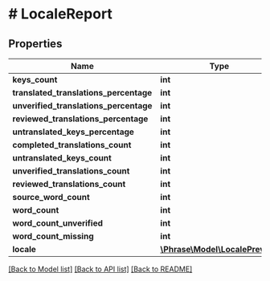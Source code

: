 # # LocaleReport

## Properties

Name | Type | Description | Notes
------------ | ------------- | ------------- | -------------
**keys_count** | **int** |  | [optional] 
**translated_translations_percentage** | **int** |  | [optional] 
**unverified_translations_percentage** | **int** |  | [optional] 
**reviewed_translations_percentage** | **int** |  | [optional] 
**untranslated_keys_percentage** | **int** |  | [optional] 
**completed_translations_count** | **int** |  | [optional] 
**untranslated_keys_count** | **int** |  | [optional] 
**unverified_translations_count** | **int** |  | [optional] 
**reviewed_translations_count** | **int** |  | [optional] 
**source_word_count** | **int** |  | [optional] 
**word_count** | **int** |  | [optional] 
**word_count_unverified** | **int** |  | [optional] 
**word_count_missing** | **int** |  | [optional] 
**locale** | [**\Phrase\Model\LocalePreview**](LocalePreview.md) |  | [optional] 

[[Back to Model list]](../../README.md#documentation-for-models) [[Back to API list]](../../README.md#documentation-for-api-endpoints) [[Back to README]](../../README.md)


